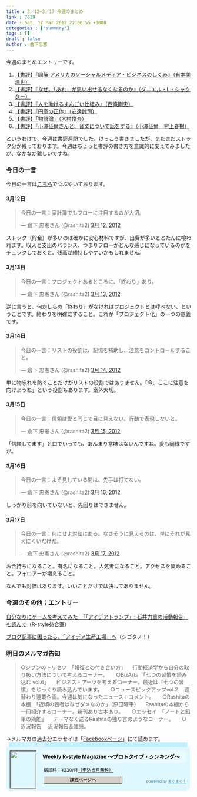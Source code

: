 ```yaml
---
title : 3／12~3／17 今週のまとめ
link : 7629
date : Sat, 17 Mar 2012 22:00:55 +0000
categories : ["summary"]
tags : []
draft : false
author : 倉下忠憲
---
```


今週のまとめエントリーです。

<ol>
<li><a href="https://rashita.net/blog/?p=7588">【書評】『図解 アメリカのソーシャルメディア・ビジネスのしくみ』（有本美津世）</a></li>
<li><a href="https://rashita.net/blog/?p=7595">【書評】『なぜ、「あれ」が思い出せるなくなるのか』（ダニエル・L・シャクター）</a></li>
<li><a href="https://rashita.net/blog/?p=7603">【書評】『人を助けるすんごい仕組み』（西條剛央）</a></li>
<li><a href="https://rashita.net/blog/?p=7609">【書評】『円高の正体』（安達誠司）</a></li>
<li><a href="https://rashita.net/blog/?p=7618">【書評】「物語論」（木村俊介）</a></li>
<li><a href="https://rashita.net/blog/?p=7621">【書評】『小澤征爾さんと、音楽について話をする』（小澤征爾　村上春樹）</a></li>
</ol>

というわけで、今週は書評週間でした。けっこう書きましたが、まだまだストック分が残っております。今週はちょっと書評の書き方を意識的に変えてみましたが、なかなか難しいですね。

<h3>今日の一言</h3>
今日の一言は<a href="http://twitter.com/rashita2 ">こちら</a>でつぶやいております。
 
<h4>3月12日</h4>
<blockquote class="twitter-tweet" lang="ja"><p>今日の一言：家計簿でもフローに注目するのが大切。</p>&mdash; 倉下 忠憲さん (@rashita2) <a href="https://twitter.com/rashita2/status/179075146647207936" data-datetime="2012-03-12T05:23:36+00:00">3月 12, 2012</a></blockquote>
<script src="//platform.twitter.com/widgets.js" charset="utf-8"></script>
ストック（貯金）が多いのは確かに安心材料ですが、出費が多いととたんに喰われます。収入と支出のバランス、つまりフローがどんな感じになっているのかをチェックしておくと、残高が維持しやすいかもしれません。
<h4>3月13日</h4>
<blockquote class="twitter-tweet" lang="ja"><p>今日の一言：プロジェクトあるところに、「終わり」あり。</p>&mdash; 倉下 忠憲さん (@rashita2) <a href="https://twitter.com/rashita2/status/179362335801098240" data-datetime="2012-03-13T00:24:47+00:00">3月 13, 2012</a></blockquote>
<script src="//platform.twitter.com/widgets.js" charset="utf-8"></script>
逆に言うと、何かしらの「終わり」がなければプロジェクトとは呼べない、ということです。終わりを明確にすること。これが「プロジェクト化」の一つの意義です。
<h4>3月14日</h4>
<blockquote class="twitter-tweet" lang="ja"><p>今日の一言：リストの役割は、記憶を補助し、注意をコントロールすること。</p>&mdash; 倉下 忠憲さん (@rashita2) <a href="https://twitter.com/rashita2/status/179732517786624000" data-datetime="2012-03-14T00:55:46+00:00">3月 14, 2012</a></blockquote>
<script src="//platform.twitter.com/widgets.js" charset="utf-8"></script>
単に物忘れを防ぐことだけがリストの役割ではありません。「今、ここに注意を向けようね」という役割もあります。案外大切。
<h4>3月15日</h4>
<blockquote class="twitter-tweet" lang="ja"><p>今日の一言：信頼は愛と同じで目に見えない。行動で表現しないと。</p>&mdash; 倉下 忠憲さん (@rashita2) <a href="https://twitter.com/rashita2/status/180095297270202369" data-datetime="2012-03-15T00:57:19+00:00">3月 15, 2012</a></blockquote>
<script src="//platform.twitter.com/widgets.js" charset="utf-8"></script>
「信頼してます」と口でいっても、あんまり意味はないんですね。愛も同様ですが。

<h4>3月16日</h4>
<blockquote class="twitter-tweet" lang="ja"><p>今日の一言：よそ見している間は、先手は打てない。</p>&mdash; 倉下 忠憲さん (@rashita2) <a href="https://twitter.com/rashita2/status/180464064093364224" data-datetime="2012-03-16T01:22:40+00:00">3月 16, 2012</a></blockquote>
<script src="//platform.twitter.com/widgets.js" charset="utf-8"></script>
しっかり前を向いていないと、先回りはできません。
<h4>3月17日</h4>
<blockquote class="twitter-tweet" lang="ja"><p>今日の一言：何にせよ対価はある。なさそうに見えるのは、単にそれが見えにくいだけだ。</p>&mdash; 倉下 忠憲さん (@rashita2) <a href="https://twitter.com/rashita2/status/180957364281806848" data-datetime="2012-03-17T10:02:52+00:00">3月 17, 2012</a></blockquote>
<script src="//platform.twitter.com/widgets.js" charset="utf-8"></script>
お金持ちになること。有名になること。人気者になること。アクセスを集めること。フォロアーが増えること。

なんでも対価はあります。いいことだけでは決してありません。

<h3>今週のその他；エントリー</h3>
<a href="http://r-style.posterous.com/110398336">自分なりにゲームを考えてみた　「「アイデアトランプ」: 石井力重の活動報告」を読んで</a>（R-style待合室）

<a href="http://cyblog.jp/modules/weblogs/9175">ブログ記事に困ったら、「アイデア生産工場」へ</a>（シゴタノ！）
<h3>明日のメルマガ告知</h3>
<blockquote>
○ジブンのトリセツ　「報復との付き合い方」
　行動経済学から自分の取り扱い方法について考えるコーナー。
　
○BizArts　「七つの習慣を読み込む vol.6」
　ビジネス・アーツを考えるコーナー。最近は『七つの習慣』をじっくり読み込んでいます。
　
○ニュースピックアップvol.2
　週替わり連載企画。今週は気になったニュース＋コメント。
　
○Rashitaの本棚　「近頃の若者はなぜダメなのか」（原田曜平）
　Rashitaの本棚から一冊紹介するコーナー。新刊あり古本あり。
　
○エッセイ　「ノートと鉛筆の効能」
　テーマなく送るRashitaの独り言のようなコーナー。
　
○近況報告
　近況報告＆雑感。

</blockquote>
→メルマガの過去分エッセイは「<a href="http://www.facebook.com/home.php#!/rashitaportal">Facebookページ</a>」にて読めます。
<div style="width:500px;margin-bottom:20px;">
<div style="height:13px;background:url(http://img.mag2.com/mag2/common/publ/pub-form/wide_b_left_top.gif) no-repeat left top;"><div style="height:13px;background:url(http://img.mag2.com/mag2/common/publ/pub-form/wide_b_right_top.gif) no-repeat right top;"><div style="margin:0 7px;padding-left:8px; height:13px; color:#fff; background:#c2efff url(http://img.mag2.com/mag2/common/publ/pub-form/wide_b_tit.gif) no-repeat left top; font-size:10px;">メルマガ登録・解除</div></div></div>
<div style="padding:10px 0;background:#dff7ff url(http://img.mag2.com/mag2/common/publ/pub-form/wide_b_bg.gif) repeat-x;font-size:12px;"><a href="http://www.mag2.com/m/0001185133.html" style="border:none;"><img src="http://www.mag2.com/images/MagazineCover/0001185133c.png" width="70" height="100" style="margin:0 10px; position:absolute; border:#000 1px solid;" /></a>
<div style="margin:0 10px 0 92px; position:relative; height:95px;">
<div style="padding:8px 7px; background-color: #ebfaff; font-weight:bold; font-size:14px; line-height:1.2;"><a href="http://www.mag2.com/m/0001185133.html" style="color:#000;">Weekly R-style Magazine ～プロトタイプ・シンキング～ </a></div>
<div style="padding:10px 0 0 10px;">購読料：&yen;330/月<a href="http://www.mag2.com/read/charge.html" style="color:#000;">（申込当月無料）</a></div><div style="margin:10px 0 0 10px; height:20px;position:relative;"><a href="http://www.mag2.com/m/0001185133.html" style="color:#000;text-decoration:none;"><span style="padding:2px 70px;border:#404040 1px solid;border-top-color:#fff;border-left-color:#fff;background-color:#d4d0c8;text-align:center;">詳細ページへ</span></a><span style="position:absolute; right:0; bottom:0; color:#3f8ba5; font-size:10px;">powered by <a href="http://www.mag2.com/" target="_blank" style="color:#3f8ba5;">まぐまぐ！</a></span></div></div>
</div>
<div style="height:4px;background:url(http://img.mag2.com/mag2/common/publ/pub-form/wide_b_left_bot.gif) no-repeat left top;"><div style="background:url(http://img.mag2.com/mag2/common/publ/pub-form/wide_b_right_bot.gif) no-repeat right top;"><div style="margin:0 7px;padding-left:8px; height:4px; background-color:#dff7ff; font-size:1px;">&nbsp;</div></div></div>
</div>

